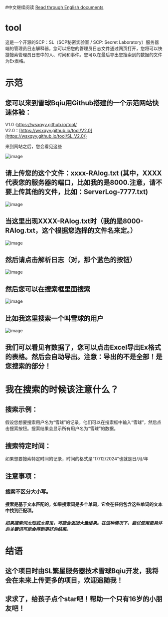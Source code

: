 #中文继续阅读 <a href="https://github.com/wsxqyy/tool/blob/main/en_README.md">Read through English documents</a>
# tool
  这是一个开源的SCP：SL（SCP秘密实验室 / SCP: Secret Laboratory）服务器端的管理员日志解释器，您可以把您的管理员日志文件通过网页打开，您将可以快捷搜索管理员日志中的人、时间和事件。您可以在最后导出您搜索到的数据的文件为Ex表格。
# 示范
##  您可以来到雪球Bqiu用Github搭建的一个示范网站快速体验：

V1.0 :https://wsxqyy.github.io/tool/   
V2.0：[https://wsxqyy.github.io/tool/V2.0](https://wsxqyy.github.io/tool/SL_V2.0/)

来到网站之后，您会看见这些
  
  ![image](https://github.com/user-attachments/assets/7458a272-5dac-4754-b4c9-a47feb29b866)

## 请上传您的这个文件：xxxx-RAlog.txt   (其中，XXXX代表您的服务器的端口，比如我的是8000.注意，请不要上传其他的文件，比如：ServerLog-7777.txt)

![image](https://github.com/user-attachments/assets/a6f4dc90-4fb1-4b04-84b8-7c5cfbbe8cf2)

## 当这里出现XXXX-RAlog.txt时（我的是8000-RAlog.txt，这个根据您选择的文件名来定。）

![image](https://github.com/user-attachments/assets/66619272-200e-4bf2-8cbb-5d6a017a14c6)

## 然后请点击解析日志（对，那个蓝色的按钮）

![image](https://github.com/user-attachments/assets/9926e820-6d03-451d-90dd-a8de57311be0)

## 然后您可以在搜索框里面搜索

![image](https://github.com/user-attachments/assets/64f9a422-9781-4842-97e9-8165a28ccbdb)

## 比如我这里搜索一个叫雪球的用户

![image](https://github.com/user-attachments/assets/5d364e09-1e9c-408a-8160-82518d7d05ac)

## 我们可以看见有数据了，您可以点击Excel导出Ex格式的表格。然后会自动导出。注意：导出的不是全部！是您搜索的部分！
# 我在搜索的时候该注意什么？
## 搜索示例：
假设您想要搜索用户名为“雪球”的记录，他们可以在搜索框中输入“雪球”，然后点击搜索按钮。搜索结果会显示所有用户名为“雪球”的数据。
## 搜索特定时间：
如果想要搜索特定时间的记录，时间的格式是“17/12/2024”也就是日/月/年
## 注意事项：
### 搜索不区分大小写。
#### 搜索是基于文本匹配的，如果搜索词是多个单词，它会在任何包含这些单词的文本中找到匹配项。
##### 如果搜索词太短或太常见，可能会返回大量结果。在这种情况下，尝试使用更具体的关键词可能会得到更好的结果。
# 结语
## 这个项目时由SL繁星服务器技术雪球Bqiu开发，我将会在未来上传更多的项目，欢迎追随我！
## 求求了，给孩子点个star吧！帮助一个只有16岁的小朋友吧！
